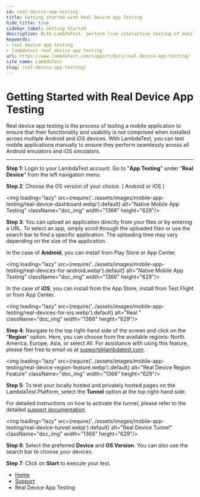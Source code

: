```yaml
---
id: real-device-app-testing
title: Getting started with Real Device App Testing
hide_title: true
sidebar_label: Getting Started
description: With LambdaTest, perform live interactive testing of mobile applications on Android emulators and iOS simulators and ensure your apps work seamlessly across multiple versions of Android emulators and iOS simulators.
keywords:
- real device app testing 
- lambdatest real device app testing 
url: https://www.lambdatest.com/support/docs/real-device-app-testing/
site_name: LambdaTest
slug: real-device-app-testing/
---
```


<script type="application/ld+json"
      dangerouslySetInnerHTML={{ __html: JSON.stringify({
       "@context": "https://schema.org",
        "@type": "BreadcrumbList",
        "itemListElement": [{
          "@type": "ListItem",
          "position": 1,
          "name": "LambdaTest",
          "item": "https://www.lambdatest.com"
        },{
          "@type": "ListItem",
          "position": 2,
          "name": "Support",
          "item": "https://www.lambdatest.com/support/docs/"
        },{
          "@type": "ListItem",
          "position": 3,
          "name": "Native Mobile App Testing",
          "item": "https://www.lambdatest.com/support/docs/real-device-app-testing/"
        }]
      })
    }}
></script>

# Getting Started with Real Device App Testing

Real device app testing is the process of testing a mobile application to ensure that their functionality and usability is not comprised when installed across multiple Android and iOS devices. With LambdaTest, you can test mobile applications manually to ensure they perform seamlessly across all Android emulators and iOS simulators.

***

**Step 1:** Login to your LambdaTest account. Go to "**App Testing**" under “**Real Device**” from the left navigation menu.

**Step 2**: Choose the OS version of your choice. ( Android or iOS )

<img loading="lazy" src={require('../assets/images/mobile-app-testing/real-device-dashboard.webp').default} alt="Native Mobile App Testing"  className="doc_img" width="1366" height="629"/>

**Step 3**: You can upload an application directly from your files or by entering a URL. To select an app, simply scroll through the uploaded files or use the search bar to find a specific application. The uploading time may vary depending on the size of the application.

In the case of **Android**, you can install from Play Store or App Center. 

<img loading="lazy" src={require('../assets/images/mobile-app-testing/real-devices-for-android.webp').default} alt="Native Mobile App Testing"  className="doc_img" width="1366" height="629"/>

In the case of **iOS**, you can install from the App Store, install from Test Flight or from App Center. 

<img loading="lazy" src={require('../assets/images/mobile-app-testing/real-devices-for-ios.webp').default} alt="Real "  className="doc_img" width="1366" height="629"/>

**Step 4**: Navigate to the top right-hand side of the screen and click on the "**Region**" option. Here, you can choose from the available regions: North America, Europe, Asia, or select All. For assistance with using this feature, please feel free to email us at [support@lambdatest.com](mailto:support@lambdatest.com). 

<img loading="lazy" src={require('../assets/images/mobile-app-testing/real-device-region-feature.webp').default} alt="Real Device Region Feature"  className="doc_img" width="1366" height="629"/>

**Step 5**: To test your locally hosted and privately hosted pages on the LambdaTest Platform, select the **Tunnel** option at the top right-hand side. 

For detailed instructions on how to activate the tunnel, please refer to the detailed [support documentation](https://www.lambdatest.com/support/docs/testing-locally-hosted-pages/).

<img loading="lazy" src={require('../assets/images/mobile-app-testing/real-device-tunnel.webp').default} alt="Real Device Tunnel"  className="doc_img" width="1366" height="629"/>

**Step 6**: Select the preferred **Device** and **OS Version**. You can also use the search bar to choose your devices.

**Step 7**: Click on **Start** to execute your test.

<nav aria-label="breadcrumbs">
  <ul className="breadcrumbs">
    <li className="breadcrumbs__item">
      <a className="breadcrumbs__link" href="https://www.lambdatest.com">
        Home
      </a>
    </li>
    <li className="breadcrumbs__item">
      <a className="breadcrumbs__link" target="_self" href="https://www.lambdatest.com/support/docs/">
        Support
      </a>
    </li>
    <li className="breadcrumbs__item breadcrumbs__item--active">
      <span className="breadcrumbs__link">
        Real Device App Testing
      </span>
    </li>
  </ul>
</nav>